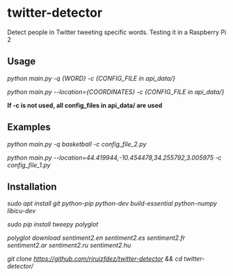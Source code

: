 # twitter-detector
Detect people in Twitter tweeting specific words. Testing it in a Raspberry Pi 2



## Usage

*python main.py -q {WORD} -c {CONFIG_FILE in api_data/}*

*python main.py --location={COORDINATES} -c {CONFIG_FILE in api_data/}*

**If -c is not used, all config_files in api_data/ are used**



## Examples

*python main.py -q basketball -c config_file_2.py*

*python main.py --location=44.419944,-10.454478,34.255792,3.005975 -c config_file_1.py*



## Installation

*sudo apt install git python-pip python-dev build-essential python-numpy libicu-dev*

*sudo pip install tweepy polyglot*

*polyglot download sentiment2.en sentiment2.es sentiment2.fr sentiment2.ar sentiment2.ru sentiment2.hu*

*git clone https://github.com/rjruizfdez/twitter-detector && cd twitter-detector/*
